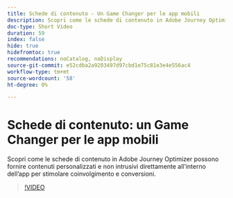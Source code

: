```yaml
---
title: Schede di contenuto - Un Game Changer per le app mobili
description: Scopri come le schede di contenuto in Adobe Journey Optimizer possono fornire contenuti personalizzati e non intrusivi direttamente all’interno dell’app per stimolare coinvolgimento e conversioni.
doc-type: Short Video
duration: 59
index: false
hide: true
hidefromtoc: true
recommendations: noCatalog, noDisplay
source-git-commit: e52cdba2a9203497d97cbd1e75c81e3e4e556ac4
workflow-type: tm+mt
source-wordcount: '58'
ht-degree: 0%

---
```



# Schede di contenuto: un Game Changer per le app mobili

Scopri come le schede di contenuto in Adobe Journey Optimizer possono fornire contenuti personalizzati e non intrusivi direttamente all’interno dell’app per stimolare coinvolgimento e conversioni.

<!-- 62_S603_3442534_58_content-cards-a-gamechanger-for-mobile-apps -->
>[!VIDEO](https://video.tv.adobe.com/v/3458224/?learn=on&enablevpops=true)
